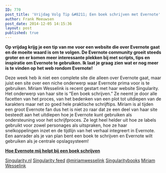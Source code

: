 ```yaml
---
ID: 770
post_title: 'Vrijdag Volg Tip &#8211; Een boek schrijven met Evernote'
author: Frank Meeuwsen
post_date: 2014-12-05 14:15:36
layout: post
published: true
---
```

<strong>Op vrijdag krijg je een tip van me voor een website die over Evernote gaat en de moeite waard is om te volgen. De Evernote community groeit steeds groter en er komen meer interessante plekken bij met scripts, tips en inspiratie om Evernote te gebruiken. Ik laat je graag zien wat er nog meer is te vinden op het web rondom Evernote!</strong>

<!--more-->

Deze week heb ik niet een complete site die alleen over Evernote gaat, maar juist een site over een niche onderwerp waar Evernote prima voor is te gebruiken. Miriam Wesselink is recent gestart met haar website Singularity. Het onderwerp van haar site is “Een boek schrijven.” Ze neemt je door alle facetten van het proces, van het bedenken van een plot tot uitdiepen van de karakters maar net zo goed hele praktische schrijftips.
Miriam is al tijden een groot Evernote fan dus het is niet zo raar dat ze een deel van haar site besteedt aan het uitdiepen hoe je Evernote kunt gebruiken als ondersteuning voor het schrijfproces. Ze legt heel helder uit hoe ze labels gebruikt voor zowel personages als uitspraken, hoe ze haar snelkoppelingen inzet en de tijdlijn van het verhaal integreert in Evernote. Een aanrader als je van plan bent een boek te schrijven en Evernote wilt gebruiken als je centrale opslagsysteem!

<strong><a href="http://singularity.nl/hoe-evernote-mij-helpt-bij-een-boek-schrijven-b/">Hoe Evernote mij helpt bij een boek schrijven</a></strong>

<i class="fa fa-home"></i> <a href="http://singularity.nl/">Singularity.nl</a>
<i class="fa fa-rss"></i> <a href="http://singularity.nl/feed/">Singularity feed</a>
<i class="fa fa-twitter"></i> <a href="https://twitter.com/MiriamWesselink">@miriamwesselink</a>
<i class="fa fa-facebook"></i> <a href="https://www.facebook.com/singularitybooks?ref=hl">Singularitybooks</a>
<i class="fa fa-pinterest"></i> <a href="http://www.pinterest.com/miriamwesselink/">Miriam Wesselink</a>
